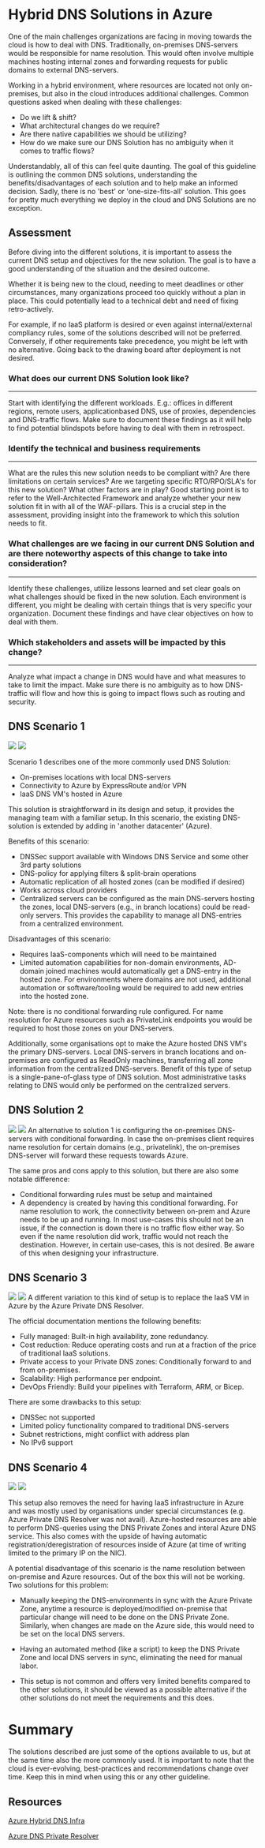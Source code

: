 # Hybrid DNS Solutions in Azure
One of the main challenges organizations are facing in moving towards the cloud is how to deal with DNS. Traditionally, on-premises DNS-servers would be responsible for name resolution. This would often involve multiple machines hosting internal zones and forwarding requests for public domains to external DNS-servers. 

Working in a hybrid environment, where resources are located not only on-premises, but also in the cloud introduces additional challenges. Common questions asked when dealing with these challenges:

- Do we lift & shift?
- What architectural changes do we require? 
- Are there native capabilities we should be utilizing? 
- How do we make sure our DNS Solution has no ambiguity when it comes to traffic flows?

Understandably, all of this can feel quite daunting. The goal of this guideline is outlining the common DNS solutions, understanding the benefits/disadvantages of each solution and to help make an informed decision. Sadly, there is no 'best' or 'one-size-fits-all' solution. This goes for pretty much everything we deploy in the cloud and DNS Solutions are no exception.

## Assessment
Before diving into the different solutions, it is important to assess the current DNS setup and objectives for the new solution. The goal is to have a good understanding of the situation and the desired outcome. 

Whether it is being new to the cloud, needing to meet deadlines or other circumstances, many organizations proceed too quickly without a plan in place. This could potentially lead to a technical debt and need of fixing retro-actively.

For example, if no IaaS platform is desired or even against internal/external compliancy rules, some of the solutions described will not be preferred. Conversely, if other requirements take precedence, you might be left with no alternative. Going back to the drawing board after deployment is not desired.

### What does our current DNS Solution look like? 
---
Start with identifying the different workloads. E.g.: offices in different regions, remote users, applicationbased DNS, use of proxies, dependencies 
and DNS-traffic flows. Make sure to document these findings as it will help to find potential blindspots before having to deal with them in retrospect.  

### Identify the technical and business requirements
---
What are the rules this new solution needs to be compliant with? Are there limitations on certain services? Are we targeting specific RTO/RPO/SLA's for this new solution? What other factors are in play? Good starting point is to refer to the Well-Architected Framework and analyze whether your new solution fit in with all of the WAF-pillars. This is a crucial step in the assessment, providing insight into the framework to which this solution needs to fit. 

### What challenges are we facing in our current DNS Solution and are there noteworthy aspects of this change to take into consideration? 
---
Identify these challenges, utilize lessons learned and set clear goals on what challenges should be fixed in the new solution. Each environment is different, you might be dealing with certain things that is very specific your organization. Document these findings and have clear objectives on how to deal with them.  

### Which stakeholders and assets will be impacted by this change? 
---
Analyze what impact a change in DNS would have and what measures to take to limit the impact. Make sure there is no ambiguity as to how DNS-traffic will flow and how this is going to impact flows such as routing and security.

 

## DNS Scenario 1
![](https://github.com/infobozk/Hybrid-DNS/blob/6201c4e0e441fafa251eb17a31831fe981ae4e31/images/HybridDNS-1.png)
![](https://github.com/infobozk/Hybrid-DNS/blob/91532108477e49b2214e594e90ced4334f0e6f06/images/DNSFlow-1.png)

Scenario 1 describes one of the more commonly used DNS Solution:

- On-premises locations with local DNS-servers
- Connectivity to Azure by ExpressRoute and/or VPN
- IaaS DNS VM's hosted in Azure 

This solution is straightforward in its design and setup, it provides the managing team with a familiar setup. In this scenario, the existing DNS-solution is extended by adding in 'another datacenter' (Azure).

Benefits of this scenario:
- DNSSec support available with Windows DNS Service and some other 3rd party solutions
- DNS-policy for applying filters & split-brain operations
- Automatic replication of all hosted zones (can be modified if desired)
- Works across cloud providers 
- Centralized servers can be configured as the main DNS-servers hosting the zones, local DNS-servers (e.g., in branch locations) could be read-only servers. This provides the capability to manage all DNS-entries from a centralized environment. 

Disadvantages of this scenario:
- Requires IaaS-components which will need to be maintained
- Limited automation capabilities for non-domain environments, AD-domain joined machines would automatically get a DNS-entry in the hosted zone. For environments where domains are not used, additional automation or software/tooling would be required to add new entries into the hosted zone.

Note: there is no conditional forwarding rule configured. For name resolution for Azure resources such as PrivateLink endpoints you would be required to host those zones on your DNS-servers. 

Additionally, some organisations opt to make the Azure hosted DNS VM's the primary DNS-servers. Local DNS-servers in branch locations and on-premises are configured as ReadOnly machines, transferring all zone information from the centralized DNS-servers. Benefit of this type of setup is a single-pane-of-glass type of DNS solution. Most administrative tasks relating to DNS would only be performed on the centralized servers.

## DNS Solution 2
![](https://github.com/infobozk/Hybrid-DNS/blob/6201c4e0e441fafa251eb17a31831fe981ae4e31/images/HybridDNS-2.png)
![](https://github.com/infobozk/Hybrid-DNS/blob/91532108477e49b2214e594e90ced4334f0e6f06/images/DNSFlow-2.png)
An alternative to solution 1 is configuring the on-premises DNS-servers with conditional forwarding. In case the on-premises client requires name resolution for certain domains (e.g., privatelink), the on-premises DNS-server will forward these requests towards Azure.

The same pros and cons apply to this solution, but there are also some notable difference:

- Conditional forwarding rules must be setup and maintained 
- A dependency is created by having this conditional forwarding. For name resolution to work, the connectivity between on-prem and Azure needs to be up and running. In most use-cases this should not be an issue, if the connection is down there is no traffic flow either way. So even if the name resolution did work, traffic would not reach the destination. However, in certain use-cases, this is not desired. Be aware of this when designing your infrastructure.

## DNS Scenario 3
![](https://github.com/infobozk/Hybrid-DNS/blob/e96a7e5d67d2869f0feef56c2752e90eef649b7e/images/HybridDNS-3.png)
![](https://github.com/infobozk/Hybrid-DNS/blob/91532108477e49b2214e594e90ced4334f0e6f06/images/DNSFlow-3.png)
A different variation to this kind of setup is to replace the IaaS VM in Azure by the Azure Private DNS Resolver.

The official documentation mentions the following benefits:

- Fully managed: Built-in high availability, zone redundancy.
- Cost reduction: Reduce operating costs and run at a fraction of the price of traditional IaaS solutions.
- Private access to your Private DNS zones: Conditionally forward to and from on-premises.
- Scalability: High performance per endpoint.
- DevOps Friendly: Build your pipelines with Terraform, ARM, or Bicep.

There are some drawbacks to this setup:

- DNSSec not supported 
- Limited policy functionality compared to traditional DNS-servers
- Subnet restrictions, might conflict with address plan
- No IPv6 support

## DNS Scenario 4
![](https://github.com/infobozk/Hybrid-DNS/blob/17e6bddf2374d965d9380d1ea92370eeecbe31a9/images/HybridDNS-4.png)
![](https://github.com/infobozk/Hybrid-DNS/blob/91532108477e49b2214e594e90ced4334f0e6f06/images/DNSFlow-4.png)

This setup also removes the need for having IaaS infrastructure in Azure and was mostly used by organisations under special circumstances (e.g. Azure Private DNS Resolver was not avail). Azure-hosted resources are able to perform DNS-queries using the DNS Private Zones and interal Azure DNS service. This also comes with the upside of having automatic registration/deregistration of resources inside of Azure (at time of writing limited to the primary IP on the NIC).

A potential disadvantage of this scenario is the name resolution between on-premise and Azure resources. Out of the box this will not be working. Two solutions for this problem:

- Manually keeping the  DNS-environments in sync with the Azure Private Zone, anytime a resource is deployed/modified on-premise that particular change will need to be done on the DNS Private Zone. Similarly, when changes are made on the Azure side, this would need to be set on the local DNS servers.

- Having an automated method (like a script) to keep the DNS Private Zone and local DNS servers in sync, eliminating the need for manual labor.

- This setup is not common and offers very limited benefits compared to the other solutions, it should be viewed as a possible alternative if the other solutions do not meet the requirements and this does. 

# Summary
The solutions described are just some of the options available to us, but at the same time also the more commonly used. It is important to note that the cloud is ever-evolving, best-practices and recommendations change over time. Keep this in mind when using this or any other guideline. 

## Resources
[Azure Hybrid DNS Infra](https://learn.microsoft.com/en-us/azure/architecture/hybrid/hybrid-dns-infra)

[Azure DNS Private Resolver](https://learn.microsoft.com/en-us/azure/architecture/example-scenario/networking/azure-dns-private-resolver)
